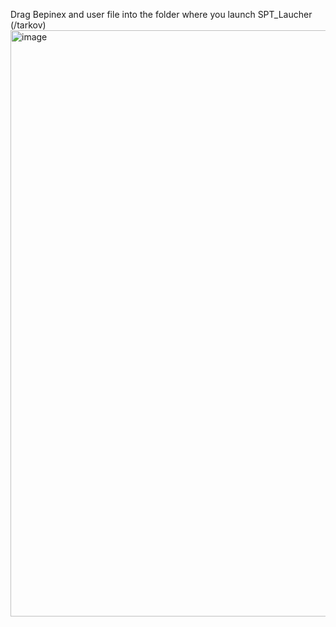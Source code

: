 Drag Bepinex and user file into the folder where you launch SPT_Laucher (/tarkov)
<img width="1790" height="938" alt="image" src="https://github.com/user-attachments/assets/1418fb8a-ef0e-4eb9-8c0b-c79e7c232d9e" />

